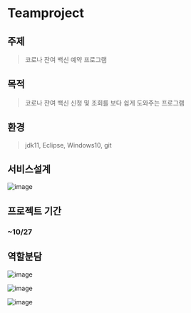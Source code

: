 # Teamproject

## 주제
>코로나 잔여 백신 예약 프로그램
## 목적
>코로나 잔여 백신 신청 및 조회를 보다 쉽게 도와주는 프로그램
## 환경
>jdk11, Eclipse, Windows10, git

## 서비스설계
![image](https://user-images.githubusercontent.com/91596526/139001886-c54f5e2b-aafd-4aaf-bb33-87577793f56c.png)

## 프로젝트 기간
### ~10/27

## 역할분담
![image](https://user-images.githubusercontent.com/91596526/139023241-f66e0c1b-12a7-4b80-b204-bfb3962732ae.png)

![image](https://user-images.githubusercontent.com/91596526/139072617-9d7db8b5-9b31-4007-8785-8853d68714a4.png)

![image](https://user-images.githubusercontent.com/91596526/138246435-1d2c9379-4538-4d16-b79a-5547eb969a06.png)

